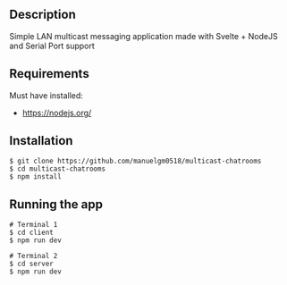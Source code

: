 ## Description

Simple LAN multicast messaging application made with Svelte + NodeJS and Serial Port support


## Requirements

Must have installed:
- https://nodejs.org/


## Installation

    $ git clone https://github.com/manuelgm0518/multicast-chatrooms
    $ cd multicast-chatrooms
    $ npm install


## Running the app

    # Terminal 1
    $ cd client
    $ npm run dev
    
    # Terminal 2
    $ cd server
    $ npm run dev
